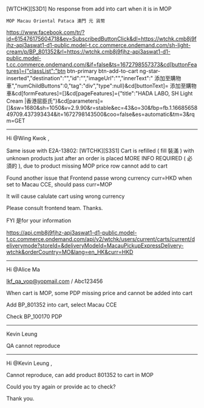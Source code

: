 
[WTCHK][S3D1] No response from add into cart when it is in MOP

`MOP Macau Oriental Pataca 澳門 元 貨幣`

https://www.facebook.com/tr/?id=615476175604718&ev=SubscribedButtonClick&dl=https://wtchk.cmb8j9fjhz-apj3aswat1-d1-public.model-t.cc.commerce.ondemand.com/sh-light-cream/p/BP_801352&rl=https://wtchk.cmb8j9fjhz-apj3aswat1-d1-public.model-t.cc.commerce.ondemand.com/&if=false&ts=1672798557373&cd[buttonFeatures]={"classList":"btn btn-primary btn-add-to-cart ng-star-inserted","destination":"","id":"","imageUrl":"","innerText":" 添加至購物車","numChildButtons":0,"tag":"div","type":null}&cd[buttonText]= 添加至購物車&cd[formFeatures]=[]&cd[pageFeatures]={"title":"HADA LABO, SH Light Cream |香港屈臣氏"}&cd[parameters]=[]&sw=1680&sh=1050&v=2.9.90&r=stable&ec=43&o=30&fbp=fb.1.1668565849709.437393434&it=1672798143500&coo=false&es=automatic&tm=3&rqm=GET

---

Hi @Wing Kwok ,

Same issue with E2A-13802: [WTCHK][S3S1] Cart is refilled ( fill 裝滿 ) with unknown products just after an order is placed MORE INFO REQUIRED ( 必須的 ), due to product missing MOP price row cannot add to cart

Found another issue that Frontend passe wrong currency curr=HKD when set to Macau CCE, should pass curr=MOP

It will cause calulate cart using wrong currency

Please consult frontend team. Thanks.

FYI 是for your information

https://api.cmb8j9fjhz-apj3aswat1-d1-public.model-t.cc.commerce.ondemand.com/api/v2/wtchk/users/current/carts/current/deliverymode?storeId=&deliveryModeId=MacauPickupExpressDelivery-wtchk&orderCountry=MO&lang=en_HK&curr=HKD

---

Hi @Alice Ma 

lkf_qa_vop@yopmail.com / Abc123456

When cart is MOP, some PDP missing price and cannot be added into cart

Add BP_801352 into cart, select Macau CCE

Check BP_100170 PDP

---

Kevin Leung 

QA cannot reproduce

---


Hi @Kevin Leung ,

Cannot reproduce,  can add product 801352 to cart in MOP

Could you try again or provide ac to check? 

Thank you.

